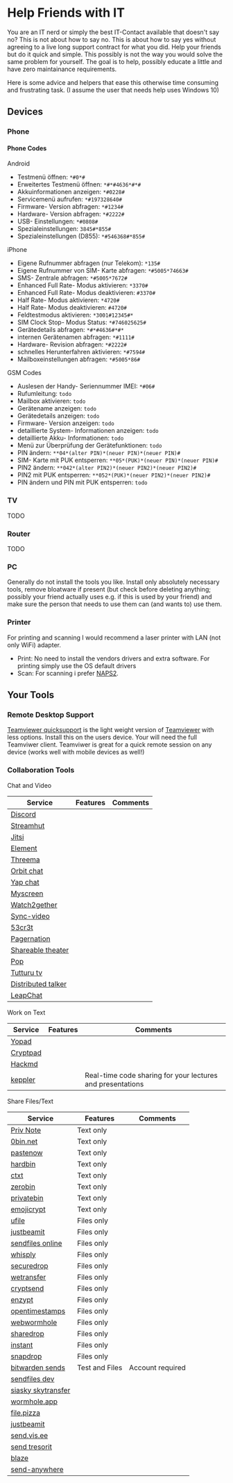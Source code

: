 # Help Friends with IT

You are an IT nerd or simply the best IT-Contact available that doesn't say no? This is not about how to say no. This is about how to say yes without agreeing to a live long support contract for what you did. Help your friends but do it quick and simple. This possibly is not the way you would solve the same problem for yourself. The goal is to help, possibly educate a little and have zero maintainance requirements.

Here is some advice and helpers that ease this otherwise time consuming and frustrating task.
(I assume the user that needs help uses Windows 10)

## Devices

### Phone

#### Phone Codes

Android

- Testmenü öffnen: `*#0*#`
- Erweitertes Testmenü öffnen: `*#*#4636*#*#`
- Akkuinformationen anzeigen: `*#0228#`
- Servicemenü aufrufen: `*#197328640#`
- Firmware- Version abfragen: `*#1234#`
- Hardware- Version abfragen: `*#2222#`
- USB- Einstellungen: `*#0808#`
- Spezialeinstellungen: `3845#*855#`
- Spezialeinstellungen (D855): `*#546368#*855#`

iPhone

- Eigene Rufnummer abfragen (nur Telekom): `*135#`
- Eigene Rufnummer von SIM- Karte abfragen: `*#5005*74663#`
- SMS- Zentrale abfragen: `*#5005*7672#`
- Enhanced Full Rate- Modus aktivieren: `*3370#`
- Enhanced Full Rate- Modus deaktivieren: `#3370#`
- Half Rate- Modus aktivieren: `*4720#`
- Half Rate- Modus deaktivieren: `#4720#`
- Feldtestmodus aktivieren: `*3001#12345#*`
- SIM Clock Stop- Modus Status: `*#746025625#`
- Gerätedetails abfragen: `*#*#4636#*#*`
- internen Gerätenamen abfragen: `*#1111#`
- Hardware- Revision abfragen: `*#2222#`
- schnelles Herunterfahren aktivieren: `*#7594#`
- Mailboxeinstellungen abfragen: `*#5005*86#`

GSM Codes

- Auslesen der Handy- Seriennummer IMEI: `*#06#`
- Rufumleitung: `todo`
- Mailbox aktivieren: `todo`
- Gerätename anzeigen: `todo`
- Gerätedetails anzeigen: `todo`
- Firmware- Version anzeigen: `todo`
- detaillierte System- Informationen anzeigen: `todo`
- detaillierte Akku- Informationen: `todo`
- Menü zur Überprüfung der Gerätefunktionen: `todo`
- PIN ändern: `**04*(alter PIN)*(neuer PIN)*(neuer PIN)#`
- SIM- Karte mit PUK entsperren: `**05*(PUK)*(neuer PIN)*(neuer PIN)#`
- PIN2 ändern: `**042*(alter PIN2)*(neuer PIN2)*(neuer PIN2)#`
- PIN2 mit PUK entsperren: `**052*(PUK)*(neuer PIN2)*(neuer PIN2)#`
- PIN ändern und PIN mit PUK entsperren: `todo`

### TV

TODO

### Router

TODO

### PC

Generally do not install the tools you like. Install only absolutely necessary tools, remove bloatware if present (but check before deleting anything; possibly your friend actually uses e.g.  if this is used by your friend) and make sure the person that needs to use them can (and wants to) use them.

### Printer

For printing and scanning I would recommend a laser printer with LAN (not only WiFi) adapter.

- Print: No need to install the vendors drivers and extra software. For printing simply use the OS default drivers
- Scan: For scanning i prefer [NAPS2](https://www.naps2.com).

## Your Tools

### Remote Desktop Support

[Teamviewer quicksupport](https://www.teamviewer.com/en/info/quicksupport) is the light weight version of [Teamviewer](https://www.teamviewer.com) with less options. Install this on the users device. Your will need the full Teamviwer client. Teamviwer is great for a quick remote session on any device (works well with mobile devices as well!)

### Collaboration Tools

Chat and Video

| Service                                                           | Features | Comments |
|-------------------------------------------------------------------|----------|----------|
| [Discord](https://discord.com/channels/@me)                       |          |          |
| [Streamhut](https://streamhut.io/)                                |          |          |
| [Jitsi](https://meet.jit.si/)                                     |          |          |
| [Element](https://app.element.io/#/login)                         |          |          |
| [Threema](https://web.threema.ch/#/messenger)                     |          |          |
| [Orbit chat](https://orbit.chat/#/connect)                        |          |          |
| [Yap chat](https://yap.chat/)                                     |          |          |
| [Myscreen](https://myscreen.live/)                                |          |          |
| [Watch2gether](https://www.watch2gether.com/)                     |          |          |
| [Sync-video](https://www.sync-video.com/)                         |          |          |
| [53cr3t](https://53cr3t.com/)                                     |          |          |
| [Pagernation](https://pagernation.com/)                           |          |          |
| [Shareable theater](https://shareable.theater/)                   |          |          |
| [Pop](https://pop.com/)                                           |          |          |
| [Tutturu tv](https://app.tutturu.tv/servers)                      |          |          |
| [Distributed talker](https://qvdev.github.io/distributed-talker/) |          |          |
| [LeapChat](https://www.leapchat.org)                              |          |          |

Work on Text

| Service                                          | Features | Comments                                                   |
|--------------------------------------------------|----------|------------------------------------------------------------|
| [Yopad](https://yopad.eu/)                       |          |                                                            |
| [Cryptpad](https://cryptpad.fr/)                 |          |                                                            |
| [Hackmd](https://hackmd.io/?nav=overview)        |          |                                                            |
| [keppler](https://brunosimon.github.io/keppler/) |          | Real-time code sharing for your lectures and presentations |

Share Files/Text

| Service                                                  | Features       | Comments         |
|----------------------------------------------------------|----------------|------------------|
| [Priv Note](https://privnote.com/)                       | Text only      |                  |
| [0bin.net](https://0bin.net/)                            | Text only      |                  |
| [pastenow](https://www.pastenow.me)                      | Text only      |                  |
| [hardbin](https://hardbin.com/)                          | Text only      |                  |
| [ctxt](https://ctxt.io/)                                 | Text only      |                  |
| [zerobin](https://zerobin.net/)                          | Text only      |                  |
| [privatebin](https://privatebin.net/)                    | Text only      |                  |
| [emojicrypt](https://emojicrypt.com/)                    | Text only      |                  |
| [ufile](https://ufile.io/)                               | Files only     |                  |
| [justbeamit](https://www.justbeamit.com/)                | Files only     |                  |
| [sendfiles online](https://sendfiles.online/)            | Files only     |                  |
| [whisply](https://whisp.ly/de)                           | Files only     |                  |
| [securedrop](https://securedrop.org/)                    | Files only     |                  |
| [wetransfer](https://wetransfer.com/)                    | Files only     |                  |
| [cryptsend](https://cryptsend.io/cat/public/index.html)  | Files only     |                  |
| [enzypt](https://enzypt.io/)                             | Files only     |                  |
| [opentimestamps](https://opentimestamps.org/)            | Files only     |                  |
| [webwormhole](https://webwormhole.io/)                   | Files only     |                  |
| [sharedrop](https://www.sharedrop.io/)                   | Files only     |                  |
| [instant](https://instant.io/)                           | Files only     |                  |
| [snapdrop](https://snapdrop.net/)                        | Files only     |                  |
| [bitwarden sends](https://vault.bitwarden.com/#/sends)   | Test and Files | Account required |
| [sendfiles dev](https://sendfiles.dev/)                  |                |                  |
| [siasky skytransfer](https://skytransfer.hns.siasky.net) |                |                  |
| [wormhole.app](https://wormhole.app/)                    |                |                  |
| [file.pizza](https://file.pizza/)                        |                |                  |
| [justbeamit](https://justbeamit.com/)                    |                |                  |
| [send.vis.ee](https://send.vis.ee/)                      |                |                  |
| [send tresorit](https://send.tresorit.com/)              |                |                  |
| [blaze](https://blaze.vercel.app/)                       |                |                  |
| [send-anywhere](https://send-anywhere.com/)              |                |                  |
